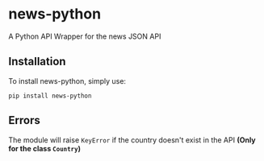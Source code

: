 # news-python

A Python API Wrapper for the news JSON API

## Installation

To install news-python, simply use:

`pip install news-python`

## Errors

The module will raise `KeyError` if the country doesn't exist in the API <b>(Only for the class `Country`)</b>
